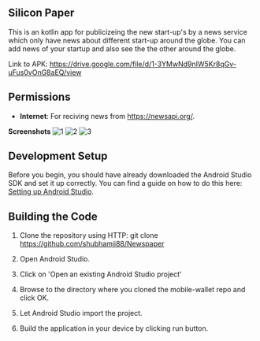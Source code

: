 ## Silicon Paper
This is an kotlin app for publicizeing the new start-up's by a news service which only have news about different start-up around the globe.
You can add news of your startup and also see the the other around the globe.

Link to APK: https://drive.google.com/file/d/1-3YMwNd9nIW5Kr8qGv-uFus0vOnG8aEQ/view

## Permissions
* **Internet**: For reciving news from https://newsapi.org/.

**Screenshots**
![1](https://user-images.githubusercontent.com/56815364/99646883-119e6480-2a77-11eb-912c-2af8c51c97ad.PNG)
![2](https://user-images.githubusercontent.com/56815364/99646906-182cdc00-2a77-11eb-9d9f-babfa75e6a77.PNG)
![3](https://user-images.githubusercontent.com/56815364/99646919-1a8f3600-2a77-11eb-81b8-6e9c2ec69aff.PNG)

## Development Setup

Before you begin, you should have already downloaded the Android Studio SDK and set it up correctly. You can find a guide on how to do this here: [Setting up Android Studio](http://developer.android.com/sdk/installing/index.html?pkg=studio).

## Building the Code

1. Clone the repository using HTTP: git clone https://github.com/shubhamji88/Newspaper

2. Open Android Studio.

3. Click on 'Open an existing Android Studio project'

4. Browse to the directory where you cloned the mobile-wallet repo and click OK.

5. Let Android Studio import the project.

6. Build the application in your device by clicking run button.

